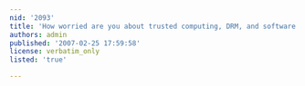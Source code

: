 ```yaml
---
nid: '2093'
title: 'How worried are you about trusted computing, DRM, and software patents?'
authors: admin
published: '2007-02-25 17:59:58'
license: verbatim_only
listed: 'true'

---
```

